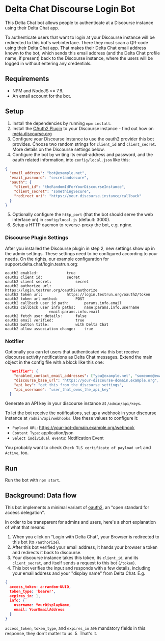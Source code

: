 # Delta Chat Discourse Login Bot

This Delta Chat bot allows people to authenticate at a Discourse instance using their Delta Chat app.

To authenticate users that want to login at your Discourse instance will be redirected to this bot's webinterface. There they must scan a QR-code using their Delta Chat app. That makes their Delta Chat email address known to the bot, which sends this email address (and the Delta Chat profile name, if present) back to the Discourse instance, where the users will be logged in without entering any credentials.

## Requirements

* NPM and NodeJS >= 7.6.
* An email account for the bot.

## Setup

1. Install the dependencies by running `npm install`.
2. Install the [OAuth2 Plugin](https://github.com/discourse/discourse-oauth2-basic) to your Discourse instance - find out how on [meta.discourse.org](https://meta.discourse.org/t/install-plugins-in-discourse/19157)
3. Configure your Discourse instance to use the oauth2 provider this bot provides. Choose two random strings for `client_id` and `client_secret`. More details on the Discourse settings below.
4. Configure the bot by writing its email-address and password, and the oauth related information, into `config/local.json` like this:
```json
{
  "email_address": "bot@example.net",
  "email_password": "secretandsecure",
  "oauth": {
    "client_id": "theRandomIdForYourDiscourseInstance",
    "client_secret": "somethingSecure",
    "redirect_uri": "https://your.discourse.instance/callback"
  }
}
```
5. Optionally configure the `http_port` (that the bot should serve the web interface on) in `config/local.js` (default: 3000).
6. Setup a HTTP daemon to reverse-proxy the bot, e.g. nginx.

### Discourse Plugin Settings

After you installed the Discourse plugin in step 2, new settings show up in the
admin settings. These settings need to be configured according to your needs.
On the rights, our example configuration for
support.delta.chat/login.testrun.org:

```
oauth2 enabled: 			true
oauth2 client id: 			secret
oauth2 client secret: 			secret
oauth2 authorize url:			https://login.testrun.org/oauth2/authorize
oauth2 token url:			https://login.testrun.org/oauth2/token
oauth2 token url method:		POST
oauth2 callback user id path:		params.info.email
oauth2 callback user info paths:	name:params.info.username
					email:params.info.email
oauth2 fetch user details:		false
oauth2 email verified:			true
oauth2 button title:			with Delta Chat
oauth2 allow association change:	true
```


### Notifier

Optionally you can let users that authenticated via this bot receive discourse activity notifications as Delta Chat messages. Extend the main object in the config file with a block like this one:

```json
  "notifier": {
    "enabled_contact_email_addresses": ["you@example.net", "someone@example.org"],
    "discourse_base_url": "https://your-discourse-domain.example.org",
    "api_key": "get_this_from_the_discourse_settings",
    "api_username": "user_that_owns_the_api_key"
  }
```

Generate an API key in your discourse instance at `/admin/api/keys`.

To let the bot receive the notifications, set up a webhook in your discourse instance at `/admin/api/webhooks`. Use these values to configure it:

* `Payload URL`: https://your-bot-domain.example.org/webhook
* `Content Type`: application/json
* `Select individual events`: Notification Event

You probably want to check `Check TLS certificate of payload url` and `Active`, too.

## Run

Run the bot with `npm start`.


## Background: Data flow

This bot implements a minimal variant of [oauth2](https://en.wikipedia.org/wiki/OAuth#OAuth_2.0), an <q>open standard for access delegation</q>.

In order to be transparent for admins and users, here's a short explanation of what that means:

1. When you click on "Login with Delta Chat", your Browser is redirected to this bot (to `/authorize`).
2. After this bot verified your email address, it hands your browser a token and redirects it back to discourse.
3. Your discourse instance takes this token, its `client_id`, and its `client_secret`, and itself sends a request to this bot (`/token`).
4. This bot verifies the input and responds with a few details, including your email address and your "display name" from Delta Chat. E.g.
```json
{
  access_token: a-random-UUID,
  token_type: 'bearer',
  expires_in: 1,
  info: {
    username: YourDisplayName,
    email: YourEmailAddress
  }
}
```
`access_token`, `token_type`, and `expires_in` are mandatory fields in this response, they don't matter to us.
5. That's it.
